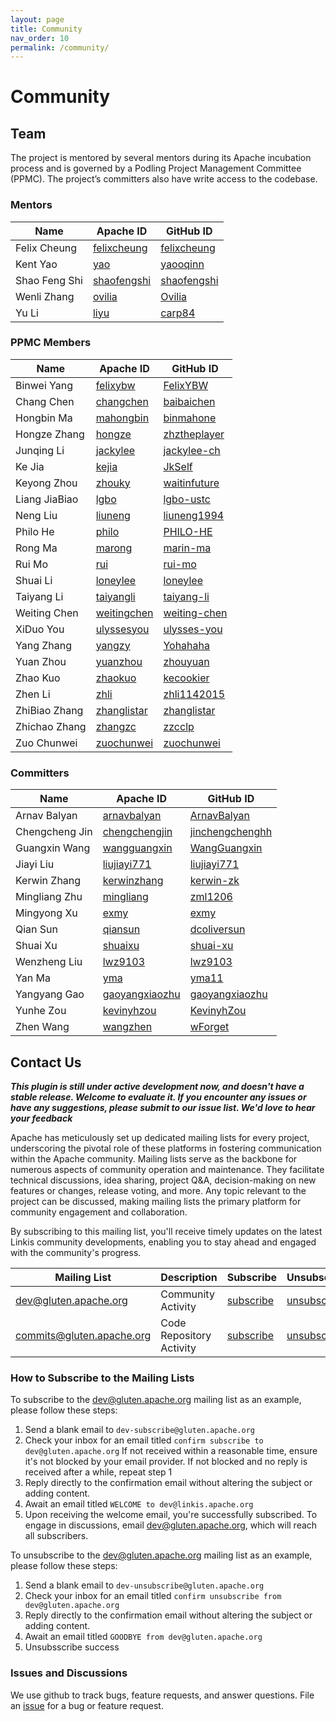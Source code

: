 ```yaml
---
layout: page
title: Community
nav_order: 10
permalink: /community/
---
```


# Community

## Team

The project is mentored by several mentors during its Apache incubation process and is governed by a Podling Project Management Committee (PPMC). The project’s committers also have write access to the codebase.

### Mentors

| Name          | Apache ID                                                               | GitHub ID                                     |
| ------------- | ----------------------------------------------------------------------- | --------------------------------------------- |
| Felix Cheung  | [felixcheung](https://people.apache.org/phonebook.html?uid=felixcheung) | [felixcheung](https://github.com/felixcheung) |
| Kent Yao      | [yao](https://people.apache.org/phonebook.html?uid=yao)                 | [yaooqinn](https://github.com/yaooqinn)       |
| Shao Feng Shi | [shaofengshi](https://people.apache.org/phonebook.html?uid=shaofengshi) | [shaofengshi](https://github.com/shaofengshi) |
| Wenli Zhang   | [ovilia](https://people.apache.org/phonebook.html?uid=ovilia)           | [Ovilia](https://github.com/Ovilia)           |
| Yu Li         | [liyu](https://people.apache.org/phonebook.html?uid=liyu)               | [carp84](https://github.com/carp84)           |

### PPMC Members

| Name          | Apache ID                                                               | GitHub ID                                       |
| ------------- | ----------------------------------------------------------------------- | ----------------------------------------------- |
| Binwei Yang   | [felixybw](https://people.apache.org/phonebook.html?uid=felixybw)       | [FelixYBW](https://github.com/FelixYBW) |
| Chang Chen    | [changchen](https://people.apache.org/phonebook.html?uid=changchen)     | [baibaichen](https://github.com/baibaichen) |
| Hongbin Ma    | [mahongbin](https://people.apache.org/phonebook.html?uid=mahongbin)     | [binmahone](https://github.com/binmahone) |
| Hongze Zhang  | [hongze](https://people.apache.org/phonebook.html?uid=hongze)           | [zhztheplayer](https://github.com/zhztheplayer) |
| Junqing Li    | [jackylee](https://people.apache.org/phonebook.html?uid=jackylee)       | [jackylee-ch](https://github.com/jackylee-ch) |
| Ke Jia        | [kejia](https://people.apache.org/phonebook.html?uid=kejia)             | [JkSelf](https://github.com/JkSelf)             |
| Keyong Zhou   | [zhouky](https://people.apache.org/phonebook.html?uid=zhouky)           | [waitinfuture](https://github.com/waitinfuture) |
| Liang JiaBiao | [lgbo](https://people.apache.org/phonebook.html?uid=lgbo)               | [lgbo-ustc](https://github.com/lgbo-ustc) |
| Neng Liu      | [liuneng](https://people.apache.org/phonebook.html?uid=liuneng)         | [liuneng1994](https://github.com/liuneng1994)   |
| Philo He      | [philo](https://people.apache.org/phonebook.html?uid=philo)             | [PHILO-HE](https://github.com/PHILO-HE)         |
| Rong Ma       | [marong](https://people.apache.org/phonebook.html?uid=marong)           | [marin-ma](https://github.com/marin-ma) |
| Rui Mo        | [rui](https://people.apache.org/phonebook.html?uid=rui)                 | [rui-mo](https://github.com/rui-mo) |
| Shuai Li      | [loneylee](https://people.apache.org/phonebook.html?uid=loneylee)       | [loneylee](https://github.com/loneylee) |
| Taiyang Li    | [taiyangli](https://people.apache.org/phonebook.html?uid=taiyangli)     | [taiyang-li](https://github.com/taiyang-li) |
| Weiting Chen  | [weitingchen](https://people.apache.org/phonebook.html?uid=weitingchen) | [weiting-chen](https://github.com/weiting-chen) |
| XiDuo You     | [ulyssesyou](https://people.apache.org/phonebook.html?uid=ulyssesyou)   | [ulysses-you](https://github.com/ulysses-you)   |
| Yang Zhang    | [yangzy](https://people.apache.org/phonebook.html?uid=yangzy)           | [Yohahaha](https://github.com/Yohahaha)         |
| Yuan Zhou     | [yuanzhou](https://people.apache.org/phonebook.html?uid=yuanzhou)       | [zhouyuan](https://github.com/zhouyuan) |
| Zhao Kuo      | [zhaokuo](https://people.apache.org/phonebook.html?uid=zhaokuo)         | [kecookier](https://github.com/kecookier)       |
| Zhen Li       | [zhli](https://people.apache.org/phonebook.html?uid=zhli)               | [zhli1142015](https://github.com/zhli1142015) |
| ZhiBiao Zhang | [zhanglistar](https://people.apache.org/phonebook.html?uid=zhanglistar) | [zhanglistar](https://github.com/zhanglistar)   |
| Zhichao Zhang | [zhangzc](https://people.apache.org/phonebook.html?uid=zhangzc)         | [zzcclp](https://github.com/zzcclp)             |
| Zuo Chunwei   | [zuochunwei](https://people.apache.org/phonebook.html?uid=zuochunwei)   | [zuochunwei](https://github.com/zuochunwei) |

### Committers

| Name           | Apache ID                                                                     | GitHub ID                                     |
| -------------- | ----------------------------------------------------------------------------- | --------------------------------------------- |
| Arnav Balyan   | [arnavbalyan](https://people.apache.org/phonebook.html?uid=arnavbalyan)       | [ArnavBalyan](https://github.com/ArnavBalyan) |
| Chengcheng Jin | [chengchengjin](https://people.apache.org/phonebook.html?uid=chengchengjin)   | [jinchengchenghh](https://github.com/jinchengchenghh) |
| Guangxin Wang  | [wangguangxin](https://people.apache.org/phonebook.html?uid=wangguangxin)     | [WangGuangxin](https://github.com/WangGuangxin) |
| Jiayi Liu      | [liujiayi771](https://people.apache.org/phonebook.html?uid=liujiayi771)       | [liujiayi771](https://github.com/liujiayi771) |
| Kerwin Zhang   | [kerwinzhang](https://people.apache.org/phonebook.html?uid=kerwinzhang)       | [kerwin-zk](https://github.com/kerwin-zk)     |
| Mingliang Zhu  | [mingliang](https://people.apache.org/phonebook.html?uid=mingliang)           | [zml1206](https://github.com/zml1206) |
| Mingyong Xu    | [exmy](https://people.apache.org/phonebook.html?uid=exmy)                     | [exmy](https://github.com/exmy) |
| Qian Sun       | [qiansun](https://people.apache.org/phonebook.html?uid=qiansun)               | [dcoliversun](https://github.com/dcoliversun) |
| Shuai Xu       | [shuaixu](https://people.apache.org/phonebook.html?uid=shuaixu)               | [shuai-xu](https://github.com/shuai-xu)       |
| Wenzheng Liu   | [lwz9103](https://people.apache.org/phonebook.html?uid=lwz9103)               | [lwz9103](https://github.com/lwz9103) |
| Yan Ma         | [yma](https://people.apache.org/phonebook.html?uid=yma)                       | [yma11](https://github.com/yma11)             |
| Yangyang Gao   | [gaoyangxiaozhu](https://people.apache.org/phonebook.html?uid=gaoyangxiaozhu) | [gaoyangxiaozhu](https://github.com/gaoyangxiaozhu) |
| Yunhe Zou      | [kevinyhzou](https://people.apache.org/phonebook.html?uid=kevinyhzou)         | [KevinyhZou](https://github.com/KevinyhZou) |
| Zhen Wang      | [wangzhen](https://people.apache.org/phonebook.html?uid=wangzhen)             | [wForget](https://github.com/wForget)         |

## Contact Us

*<b>This plugin is still under active development now, and doesn't have a stable release. Welcome to evaluate it. If you encounter any issues or have any suggestions, please submit to our issue list. We'd love to hear your feedback</b>*

Apache has meticulously set up dedicated mailing lists for every project, underscoring the pivotal role of these platforms in fostering communication within the Apache community.
Mailing lists serve as the backbone for numerous aspects of community operation and maintenance. They facilitate technical discussions, idea sharing, project Q&A, decision-making on new features or changes, release voting, and more. Any topic relevant to the project can be discussed, making mailing lists the primary platform for community engagement and collaboration.

By subscribing to this mailing list, you'll receive timely updates on the latest Linkis community developments, enabling you to stay ahead and engaged with the community's progress.

| Mailing List | Description | Subscribe | Unsubscribe |
|--------------|-------------|-----------|-------------|
| <a href="mailto:dev@gluten.apache.org">dev@gluten.apache.org</a> | Community Activity | <a href="mailto:dev-subscribe@gluten.apache.org">subscribe</a> | <a href="mailto:dev-unsubscribe@gluten.apache.org">unsubscribe</a> |
| <a href="mailto:commits@gluten.apache.org">commits@gluten.apache.org</a> | Code Repository Activity | <a href="mailto:commits-subscribe@gluten.apache.org">subscribe</a> | <a href="mailto:commits-unsubscribe@gluten.apache.org">unsubscribe</a> |

### How to Subscribe to the Mailing Lists

To subscribe to the dev@gluten.apache.org mailing list as an example, please follow these steps:

1. Send a blank email to ``` dev-subscribe@gluten.apache.org ```
2. Check your inbox for an email titled ``` confirm subscribe to dev@gluten.apache.org ``` If not received within a reasonable time, ensure it's not blocked by your email provider. If not blocked and no reply is received after a while, repeat step 1
3. Reply directly to the confirmation email without altering the subject or adding content.
4. Await an email titled ``` WELCOME to dev@linkis.apache.org ```
5. Upon receiving the welcome email, you're successfully subscribed. To engage in discussions, email dev@gluten.apache.org, which will reach all subscribers.

To unsubscribe to the dev@gluten.apache.org mailing list as an example, please follow these steps:

1. Send a blank email to ``` dev-unsubscribe@gluten.apache.org ```
2. Check your inbox for an email titled ``` confirm unsubscribe from dev@gluten.apache.org ```
3. Reply directly to the confirmation email without altering the subject or adding content.
4. Await an email titled ``` GOODBYE from dev@gluten.apache.org ```
5. Unsubsscribe success

### Issues and Discussions

We use github to track bugs, feature requests, and answer questions. File an
[issue](https://github.com/apache/incubator-gluten/issues) for a bug or feature request.
